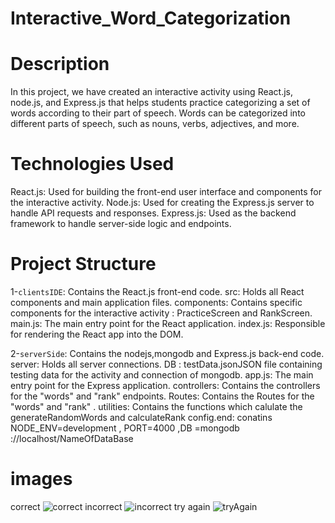 # Interactive_Word_Categorization
# Description
In this project, we have created an interactive activity using React.js, node.js, and Express.js that helps students practice categorizing a set of words according to their part of speech. Words can be categorized into different parts of speech, such as nouns, verbs, adjectives, and more.
# Technologies Used
React.js: Used for building the front-end user interface and components for the interactive activity.
Node.js: Used for creating the Express.js server to handle API requests and responses.
Express.js: Used as the backend framework to handle server-side logic and endpoints.
# Project Structure
1-`clientsIDE`: Contains the React.js front-end code.
src: Holds all React components and main application files.
components: Contains specific components for the interactive activity : PracticeScreen and RankScreen.
main.js: The main entry point for the React application.
index.js: Responsible for rendering the React app into the DOM.

2-`serverSide`: Contains the nodejs,mongodb and  Express.js back-end code.
server: Holds all server connections.
DB : testData.jsonJSON file containing testing data for the activity and connection of mongodb.
app.js: The main entry point for the Express application.
controllers: Contains the controllers for the "words" and "rank" endpoints.
Routes: Contains the Routes for the "words" and "rank" .
utilities: Contains the functions which calulate the  generateRandomWords and calculateRank
config.end: conatins NODE_ENV=development , PORT=4000 ,DB =mongodb ://localhost/NameOfDataBase

# images
correct
![correct](https://github.com/MohamedAbdelRazek222/Interactive_Word_Categorization/assets/118555438/7de7c315-ffc4-4711-9115-a820745b5d03)
incorrect
![incorrect](https://github.com/MohamedAbdelRazek222/Interactive_Word_Categorization/assets/118555438/08edd9c9-0926-4e24-9aa4-ddd7b7eda28e)
try again
![tryAgain](https://github.com/MohamedAbdelRazek222/Interactive_Word_Categorization/assets/118555438/4d8e3559-0da5-4ce2-9231-ad5517183380)

